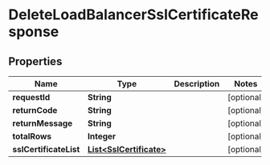 
# DeleteLoadBalancerSslCertificateResponse

## Properties
Name | Type | Description | Notes
------------ | ------------- | ------------- | -------------
**requestId** | **String** |  |  [optional]
**returnCode** | **String** |  |  [optional]
**returnMessage** | **String** |  |  [optional]
**totalRows** | **Integer** |  |  [optional]
**sslCertificateList** | [**List&lt;SslCertificate&gt;**](SslCertificate.md) |  |  [optional]



